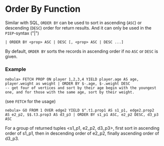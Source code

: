# Order By Function

Similar with SQL, `ORDER BY` can be used to sort in ascending (`ASC`) or descending (`DESC`) order for return results.
And it can only be used in the `PIEP`-syntax ("|")

```
| ORDER BY <prop> ASC | DESC [, <prop> ASC | DESC ...] 
```
By default, `ORDER BY` sorts the records in ascending order if no `ASC` or `DESC` is given.

### Example

```
nebula> FETCH PROP ON player 1,2,3,4 YIELD player.age AS age, player.weight as weight | ORDER BY $-.age, $-.weight DESC  
-- get four of vertices and sort by their age begin with the youngest one, and for those with the same age, sort by their weight. 
```
(see `FETCH` for the usage)

```
nebula> GO FROM 1 OVER edge2 YIELD $^.t1.prop1 AS s1_p1, edge2.prop2 AS e2_p2, $$.t3.prop3 AS d3_p3 | ORDER BY s1_p1 ASC, e2_p2 DESC, d3_p3 ASC
```
For a group of returned tuples <s1_p1, e2_p2, d3_p3>, first sort in ascending order of s1_p1, then in descending order of e2_p2, finally ascending order of d3_p3.
